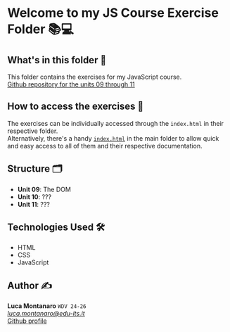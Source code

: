 # Welcome to my JS Course Exercise Folder 📚💻

## What's in this folder 📂

This folder contains the exercises for my JavaScript course.  
[Github repository for the units 09 through 11](https://github.com/LucaM0nt/montanaro-luca-units-09-11)

## How to access the exercises 🚀

The exercises can be individually accessed through the `index.html` in their respective folder.  
Alternatively, there's a handy [`index.html`](./index.html) in the main folder to allow quick and easy access to all of them and their respective documentation.

## Structure 🗂️

- **Unit 09**: The DOM
- **Unit 10**: ???
- **Unit 11**: ???

## Technologies Used 🛠️

- HTML
- CSS
- JavaScript

## Author ✍️

**Luca Montanaro** `WDV 24-26`  
*luca.montanaro@edu-its.it*  
[Github profile](https://github.com/LucaM0nt)
